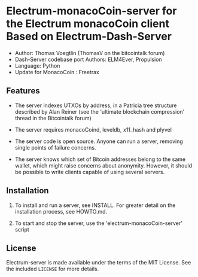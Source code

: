 Electrum-monacoCoin-server for the Electrum monacoCoin client
Based on Electrum-Dash-Server
=========================================

  * Author: Thomas Voegtlin (ThomasV on the bitcointalk forum)
  * Dash-Server codebase port Authors: ELM4Ever, Propulsion
  * Language: Python
  * Update for MonacoCoin : Freetrax  

Features
--------

  * The server indexes UTXOs by address, in a Patricia tree structure
    described by Alan Reiner (see the 'ultimate blockchain
    compression' thread in the Bitcointalk forum)

  * The server requires monacoCoind, leveldb, x11_hash and plyvel

  * The server code is open source. Anyone can run a server, removing
    single points of failure concerns.

  * The server knows which set of Bitcoin addresses belong to the same
    wallet, which might raise concerns about anonymity. However, it
    should be possible to write clients capable of using several
    servers.

Installation
------------

  1. To install and run a server, see INSTALL. For greater
     detail on the installation process, see HOWTO.md.

  2. To start and stop the server, use the 'electrum-monacoCoin-server' script



License
-------

Electrum-server is made available under the terms of the MIT License.
See the included `LICENSE` for more details.
